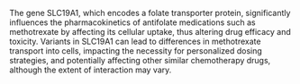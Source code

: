 The gene SLC19A1, which encodes a folate transporter protein, significantly influences the pharmacokinetics of antifolate medications such as methotrexate by affecting its cellular uptake, thus altering drug efficacy and toxicity. Variants in SLC19A1 can lead to differences in methotrexate transport into cells, impacting the necessity for personalized dosing strategies, and potentially affecting other similar chemotherapy drugs, although the extent of interaction may vary.